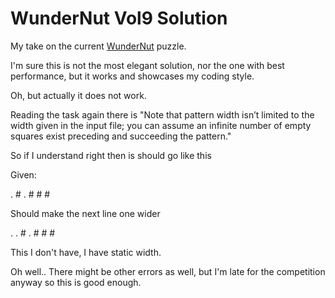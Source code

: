# WunderNut Vol9 Solution

My take on the current [WunderNut](https://github.com/wunderdogsw/wunderpahkina-vol9) puzzle. 

I'm sure this is not the most elegant solution, nor the one with best performance, but it works and showcases my coding style. 

Oh, but actually it does not work.  

Reading the task again there is 
"Note that pattern width isn’t limited to the width given in the input file; you can assume an infinite number of empty squares exist preceding and succeeding the pattern."

So if I understand right then is should go like this

Given:

. # . # # #

Should make the next line one wider

. . # . # # #

This I don't have, I have static width.

Oh well.. There might be other errors as well, but I'm late for the competition anyway so this is good enough. 
